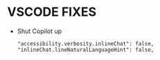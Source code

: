 # VSCODE FIXES

- Shut Copilot up
  ```
  "accessibility.verbosity.inlineChat": false,
  "inlineChat.lineNaturalLanguageHint": false,
  ```
